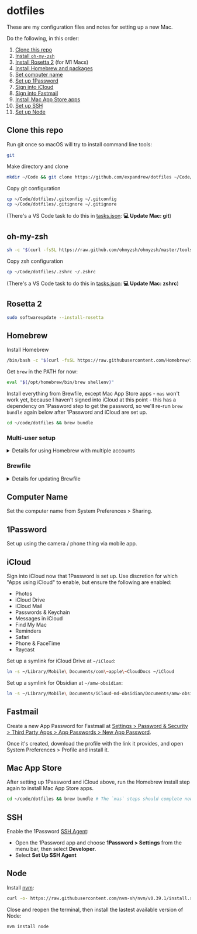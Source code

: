 # dotfiles

These are my configuration files and notes for setting up a new Mac.

Do the following, in this order:

1. [Clone this repo](#clone-this-repo)
1. [Install `oh-my-zsh`](#oh-my-zsh)
1. [Install Rosetta 2](#rosetta-2) (for M1 Macs)
1. [Install Homebrew and packages](#homebrew)
1. [Set computer name](#computer-name)
1. [Set up 1Password](#1password)
1. [Sign into iCloud](#icloud)
1. [Sign into Fastmail](#fastmail)
1. [Install Mac App Store apps](#mac-app-store)
1. [Set up SSH](#ssh)
1. [Set up Node](#node)

## Clone this repo

Run git once so macOS will try to install command line tools:

```zsh
git
```

Make directory and clone

```zsh
mkdir ~/Code && git clone https://github.com/expandrew/dotfiles ~/Code/dotfiles
```

Copy git configuration

```zsh
cp ~/Code/dotfiles/.gitconfig ~/.gitconfig
cp ~/Code/dotfiles/.gitignore ~/.gitignore
```

(There's a VS Code task to do this in [tasks.json](.vscode/tasks.json): **💻 Update Mac: git**)

## oh-my-zsh

```zsh
sh -c "$(curl -fsSL https://raw.github.com/ohmyzsh/ohmyzsh/master/tools/install.sh)"
```

Copy zsh configuration

```zsh
cp ~/Code/dotfiles/.zshrc ~/.zshrc
```

(There's a VS Code task to do this in [tasks.json](.vscode/tasks.json): **💻 Update Mac: zshrc**)

## Rosetta 2

```zsh
sudo softwareupdate --install-rosetta
```

## Homebrew

Install Homebrew

```zsh
/bin/bash -c "$(curl -fsSL https://raw.githubusercontent.com/Homebrew/install/master/install.sh)"
```

Get `brew` in the PATH for now:

```zsh
eval "$(/opt/homebrew/bin/brew shellenv)"
```

Install everything from Brewfile, except Mac App Store apps - `mas` won't work yet, because I haven't signed into iCloud at this point - this has a dependency on 1Password step to get the password, so we'll re-run `brew bundle` again below after 1Password and iCloud are set up.

```zsh
cd ~/code/dotfiles && brew bundle
```

### Multi-user setup

<details>
<summary>Details for using Homebrew with multiple accounts</summary>

If there are multiple user accounts on the same Mac, I need to follow a few extra steps:

1. Open System Preferences > Users & Groups
1. Create a new group called `brew`; add all the users to it
1. Run these steps:

```zsh
% sudo chgrp -R brew $(brew --prefix) # Change group to brew for Homebrew
% sudo chmod -R g+w $(brew --prefix) # Allow group members to write inside this directory
% brew doctor # Make sure everything is good
```

Even with this "shared group" setup, I still run into permissions issues sometimes when running `brew bundle`.

Usually I can resolve it by changing ownership to the current user for the Homebrew folder:

```zsh
% sudo chown -R $USER $(brew --prefix)
% brew bundle # Try installing again
```

</details>

### Brewfile

<details>
<summary>Details for updating Brewfile</summary>

This is how I update the Brewfile when I install/uninstall something:

```zsh
% cd ~/code/dotfiles && brew bundle dump -f
# Then commit the changes to this repo, etc.
```

I just do this periodically and commit it, it's not automated but the command handles the file for me so I don't have to handwrite it

(There's a VS Code task to do this in [tasks.json](.vscode/tasks.json): **📝 Update Brewfile**)

</details>

## Computer Name

Set the computer name from System Preferences > Sharing.

## 1Password

Set up using the camera / phone thing via mobile app.

## iCloud

Sign into iCloud now that 1Password is set up. Use discretion for which "Apps using iCloud" to enable, but ensure the following are enabled:

- Photos
- iCloud Drive
- iCloud Mail
- Passwords & Keychain
- Messages in iCloud
- Find My Mac
- Reminders
- Safari
- Phone & FaceTime
- Raycast

Set up a symlink for iCloud Drive at `~/iCloud`:

```zsh
ln -s ~/Library/Mobile\ Documents/com\~apple\~CloudDocs ~/iCloud
```

Set up a symlink for Obsidian at `~/amw-obsidian`:

```zsh
ln -s ~/Library/Mobile\ Documents/iCloud~md~obsidian/Documents/amw-obsidian ~/amw-obsidian
```

## Fastmail

Create a new App Password for Fastmail at [Settings > Password & Security > Third Party Apps > App Passwords > New App Password](https://www.fastmail.com/settings/security/devicekeys/new).

Once it's created, download the profile with the link it provides, and open System Preferences > Profile and install it.

## Mac App Store

After setting up 1Password and iCloud above, run the Homebrew install step again to install Mac App Store apps.

```zsh
cd ~/code/dotfiles && brew bundle # The `mas` steps should complete now that we're signed into iCloud
```

## SSH

Enable the 1Password [SSH Agent](https://developer.1password.com/docs/ssh/agent/):

- Open the 1Password app and choose **1Password > Settings** from the menu bar, then select **Developer**.
- Select **Set Up SSH Agent**

## Node

Install [nvm](https://github.com/nvm-sh/nvm):

```zsh
curl -o- https://raw.githubusercontent.com/nvm-sh/nvm/v0.39.1/install.sh | bash
```

Close and reopen the terminal, then install the lastest available version of Node:

```zsh
nvm install node
```
